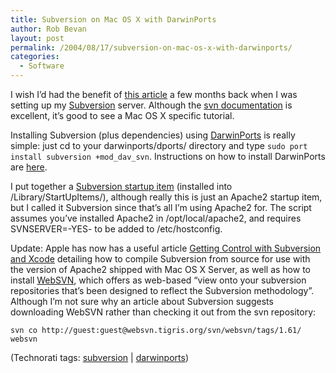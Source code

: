 ```yaml
---
title: Subversion on Mac OS X with DarwinPorts
author: Rob Bevan
layout: post
permalink: /2004/08/17/subversion-on-mac-os-x-with-darwinports/
categories:
  - Software
---
```

I wish I&#8217;d had the benefit of [this article][1] a few months back when I was setting up my [Subversion][2] server. Although the [svn documentation][3] is excellent, it&#8217;s good to see a Mac OS X specific tutorial.

Installing Subversion (plus dependencies) using [DarwinPorts][4] is really simple: just cd to your darwinports/dports/ directory and type `sudo port install subversion +mod_dav_svn`. Instructions on how to install DarwinPorts are [here][5].

I put together a [Subversion startup item][6] (installed into /Library/StartUpItems/), although really this is just an Apache2 startup item, but I called it Subversion since that&#8217;s <span class="hilite">all</span> I&#8217;m using Apache2 for. The script assumes you&#8217;ve installed Apache2 in /opt/local/apache2, and requires SVNSERVER=-YES- to be added to /etc/hostconfig.

<div class="update">
  <p>
    Update: Apple has now has a useful article <a href="http://developer.apple.com/tools/subversionxcode.html">Getting Control with Subversion and Xcode</a> detailing how to compile Subversion from source for use with the version of Apache2 shipped with Mac OS X Server, as well as how to install <a href="http://websvn.tigris.org/">WebSVN</a>, which offers as web-based &#8220;view onto your subversion repositories that&#8217;s been designed to reflect the Subversion methodology&#8221;. Although I&#8217;m not sure why an article about Subversion suggests downloading WebSVN rather than checking it out from the svn repository:
  </p>
  
  <p>
    <code>svn co http://guest:guest@websvn.tigris.org/svn/websvn/tags/1.61/ websvn</code></div> <p class="technorati-tags">
      (Technorati tags: <a href="http://technorati.com/tag/subversion" rel="tag">subversion</a> | <a href="http://technorati.com/tag/darwinports" rel="tag">darwinports</a>)
    </p>

 [1]: http://www.oreillynet.com/pub/au/1943
 [2]: http://subversion.tigris.org/
 [3]: http://svnbook.red-bean.com/svnbook/
 [4]: http://darwinports.opendarwin.org/
 [5]: http://darwinports.opendarwin.org/docs/ch01s03.html
 [6]: http://robbevan.com/blog/wp-content/uploads/subversion_startupitem.pkg.zip